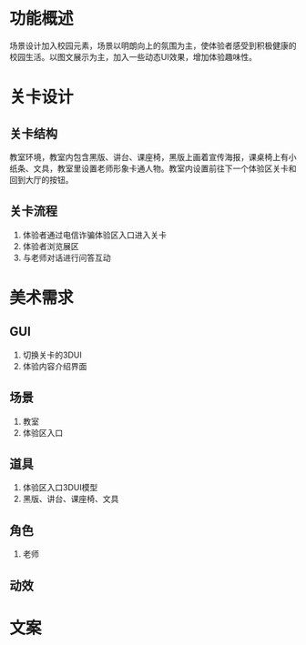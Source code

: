 <!--
 * @Author: your name
 * @Date: 2020-05-06 22:05:59
 * @LastEditTime: 2020-05-10 22:35:03
 * @LastEditors: Please set LastEditors
 * @Description: In User Settings Edit
 * @FilePath: \myProject-wy\安防VR\安防VR\校园欺凌模块功能设计.md
 -->

# 功能概述
场景设计加入校园元素，场景以明朗向上的氛围为主，使体验者感受到积极健康的校园生活。以图文展示为主，加入一些动态UI效果，增加体验趣味性。

# 关卡设计
## 关卡结构
教室环境，教室内包含黑版、讲台、课座椅，黑版上画着宣传海报，课桌椅上有小纸条、文具，教室里设置老师形象卡通人物。教室内设置前往下一个体验区关卡和回到大厅的按钮。
## 关卡流程
1. 体验者通过电信诈骗体验区入口进入关卡
2. 体验者浏览展区
3. 与老师对话进行问答互动

# 美术需求
## GUI
1. 切换关卡的3DUI
2. 体验内容介绍界面
## 场景
1. 教室
2. 体验区入口
## 道具
1. 体验区入口3DUI模型
2. 黑版、讲台、课座椅、文具
## 角色
1. 老师
## 动效

# 文案